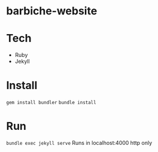 # barbiche-website

# Tech

- Ruby
- Jekyll

# Install
`gem install bundler`
`bundle install`

# Run
`bundle exec jekyll serve`
 Runs in localhost:4000  http only
